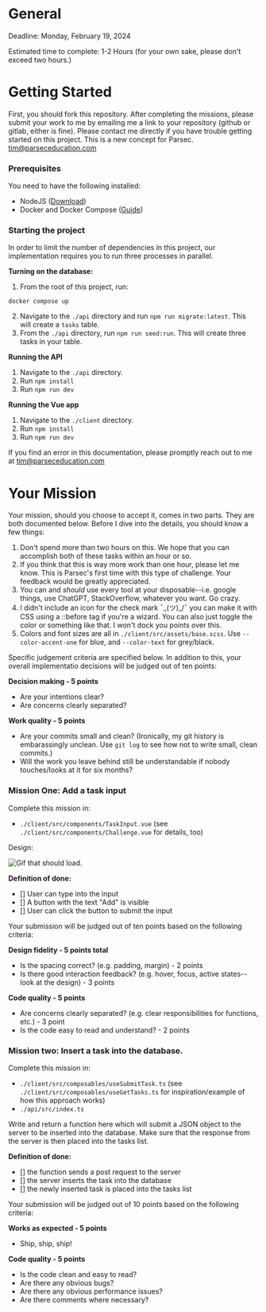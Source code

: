 # General

Deadline: Monday, February 19, 2024

Estimated time to complete: 1-2 Hours (for your own sake, please don't exceed two hours.)

# Getting Started

First, you should fork this repository. After completing the missions, please submit your work to me by emailing me a link to your repository (github or gitlab, either is fine). Please contact me directly if you have trouble getting started on this project. This is a new concept for Parsec. tim@parseceducation.com

### Prerequisites

You need to have the following installed:

- NodeJS ([Download](https://nodejs.org/en/download))
- Docker and Docker Compose ([Guide](https://docs.docker.com/compose/install/))

### Starting the project

In order to limit the number of dependencies in this project, our implementation requires you to run three processes in parallel.

**Turning on the database:**
1. From the root of this project, run:
```
docker compose up
```
2. Navigate to the `./api` directory and run `npm run migrate:latest`. This will create a `tasks` table.
3. From the `./api` directory, run `npm run seed:run`. This will create three tasks in your table.

**Running the API**
1. Navigate to the `./api` directory.
2. Run `npm install`
3. Run `npm run dev`

**Running the Vue app**
1. Navigate to the `./client` directory.
2. Run `npm install`
3. Run `npm run dev`

If you find an error in this documentation, please promptly reach out to me at tim@parseceducation.com


# Your Mission

Your mission, should you choose to accept it, comes in two parts. They are both documented below. Before I dive into the details, you should know a few things:

1. Don't spend more than two hours on this. We hope that you can accomplish both of these tasks within an hour or so.
2. If you think that this is way more work than one hour, please let me know. This is Parsec's first time with this type of challenge. Your feedback would be greatly appreciated.
3. You can and _should_ use every tool at your disposable--i.e. google things, use ChatGPT, StackOverflow, whatever you want. Go crazy.
4. I didn't include an icon for the check mark ¯\_(ツ)_/¯ you can make it with CSS using a ::before tag if you're a wizard. You can also just toggle the color or something like that. I won't dock you points over this.
5. Colors and font sizes are all in `./client/src/assets/base.scss`. Use `--color-accent-one` for blue, and `--color-text` for grey/black.

Specific judgement criteria are specified below. In addition to this, your overall implementatio decisions will be judged out of ten points:

**Decision making - 5 points**
- Are your intentions clear?
- Are concerns clearly separated?

**Work quality - 5 points**
- Are your commits small and clean? (Ironically, my git history is embarassingly unclean. Use `git log` to see how not to write small, clean commits.)
- Will the work you leave behind still be understandable if nobody touches/looks at it for six months?

### Mission One: Add a task input

Complete this mission in:
- `./client/src/components/TaskInput.vue` (see `./client/src/components/Challenge.vue` for details, too)

Design:

![Gif that should load.](https://gitlab.com/parsec-academy/programming-challenge/-/raw/master/random/mission-one.gif?ref_type=heads&inline=false)

**Definition of done:**
- [] User can type into the input
- [] A button with the text "Add" is visible
- [] User can click the button to submit the input

Your submission will be judged out of ten points based on the following criteria:

**Design fidelity - 5 points total**
- Is the spacing correct? (e.g. padding, margin) - 2 points
- Is there good interaction feedback? (e.g. hover, focus, active states--look at the design) - 3 points

**Code quality - 5 points**
- Are concerns clearly separated? (e.g. clear responsibilities for functions, etc.) - 3 point
- Is the code easy to read and understand? - 2 points


### Mission two: Insert a task into the database.

Complete this mission in:
- `./client/src/composables/useSubmitTask.ts` (see `./client/src/composables/useGetTasks.ts` for inspiration/example of how this approach works)
- `./api/src/index.ts`

Write and return a function here which will submit a JSON object to the server to be inserted into the database. Make sure that the response from the server is then placed into the tasks list.

**Definition of done:**
- [] the function sends a post request to the server
- [] the server inserts the task into the database
- [] the newly inserted task is placed into the tasks list

Your submission will be judged out of 10 points based on the following criteria:

**Works as expected - 5 points**
- Ship, ship, ship!

**Code quality - 5 points**
- Is the code clean and easy to read?
- Are there any obvious bugs?
- Are there any obvious performance issues?
- Are there comments where necessary?
